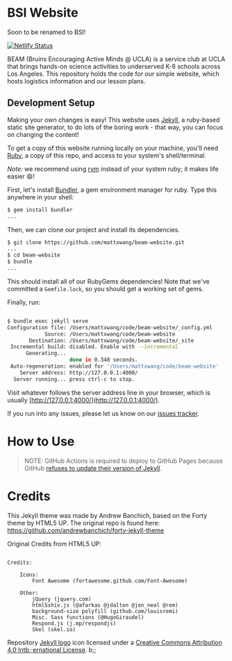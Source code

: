 # BSI Website

Soon to be renamed to BSI!

[![Netlify Status](https://api.netlify.com/api/v1/badges/89e48d91-174d-4ab0-98e2-9d9f53c98ee9/deploy-status)](https://app.netlify.com/sites/confident-engelbart-3f10ae/deploys)

BEAM (Bruins Encouraging Active Minds @ UCLA) is a service club at UCLA that brings hands-on science activities to underserved K-8 schools across Los Angeles. This repository holds the code for our simple website, which hosts logistics information and our lesson plans.

## Development Setup

Making your own changes is easy! This website uses [Jekyll](https://jekyllrb.com), a ruby-based static site generator, to do lots of the boring work - that way, you can focus on changing the content!

To get a copy of this website running locally on your machine, you'll need [Ruby](https://www.ruby-lang.org/en/), a copy of this repo, and access to your system's shell/terminal.

_Note:_ we recommend using [rvm](https://rvm.io/) instead of your system ruby; it makes life easier :smile:!

First, let's install [Bundler](https://bundler.io/), a gem environment manager for ruby. Type this anywhere in your shell:

```bash
$ gem install bundler
...
```

Then, we can clone our project and install its dependencies.

```bash
$ git clone https://github.com/mattxwang/beam-website.git
...
$ cd beam-website
$ bundle
...
```

This should install all of our RubyGems dependencies! Note that we've committed a `Gemfile.lock`, so you should get a working set of gems.

Finally, run:

```bash

$ bundle exec jekyll serve
Configuration file: /Users/mattxwang/code/beam-website/_config.yml
            Source: /Users/mattxwang/code/beam-website
       Destination: /Users/mattxwang/code/beam-website/_site
 Incremental build: disabled. Enable with --incremental
      Generating...
                    done in 0.348 seconds.
 Auto-regeneration: enabled for '/Users/mattxwang/code/beam-website'
    Server address: http://127.0.0.1:4000/
  Server running... press ctrl-c to stop.

```

Visit whatever follows the server address line in your browser, which is usually [http://127.0.0.1:4000/](http://127.0.0.1:4000/).

If you run into any issues, please let us know on our [issues tracker](https://github.com/mattxwang/beam-website).

# How to Use

> NOTE: GitHub Actions is required to deploy to GitHub Pages because GitHub [refuses to update their version of Jekyll](https://github.com/github/pages-gem/issues/651).

# Credits

This Jekyll theme was made by Andrew Banchich, based on the Forty theme by HTML5 UP.
The original repo is found here: https://github.com/andrewbanchich/forty-jekyll-theme

Original Credits from HTML5 UP:

```

Credits:

	Icons:
		Font Awesome (fortawesome.github.com/Font-Awesome)

	Other:
		jQuery (jquery.com)
		html5shiv.js (@afarkas @jdalton @jon_neal @rem)
		background-size polyfill (github.com/louisremi)
		Misc. Sass functions (@HugoGiraudel)
		Respond.js (j.mp/respondjs)
		Skel (skel.io)
```

Repository [Jekyll logo](https://github.com/jekyll/brand) icon licensed under a [Creative Commons Attribution 4.0 Intb;;ernational License](http://choosealicense.com/licenses/cc-by-4.0/).
b;;
